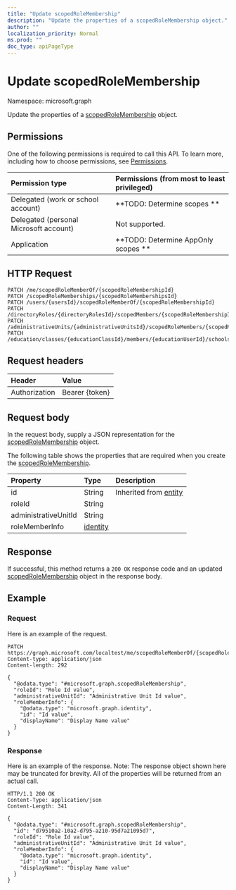 ```yaml
---
title: "Update scopedRoleMembership"
description: "Update the properties of a scopedRoleMembership object."
author: ""
localization_priority: Normal
ms.prod: ""
doc_type: apiPageType
---
```


# Update scopedRoleMembership

Namespace: microsoft.graph

Update the properties of a [scopedRoleMembership](../resources/scopedrolemembership.md) object.

## Permissions
One of the following permissions is required to call this API. To learn more, including how to choose permissions, see [Permissions](/concepts/permissions-reference.md).

|Permission type|Permissions (from most to least privileged)|
|:---|:---|
|Delegated (work or school account)|**TODO: Determine scopes **|
|Delegated (personal Microsoft account)|Not supported.|
|Application|**TODO: Determine AppOnly scopes **|

## HTTP Request
<!-- {
  "blockType": "ignored"
}
-->
``` http
PATCH /me/scopedRoleMemberOf/{scopedRoleMembershipId}
PATCH /scopedRoleMemberships/{scopedRoleMembershipsId}
PATCH /users/{usersId}/scopedRoleMemberOf/{scopedRoleMembershipId}
PATCH /directoryRoles/{directoryRolesId}/scopedMembers/{scopedRoleMembershipId}
PATCH /administrativeUnits/{administrativeUnitsId}/scopedRoleMembers/{scopedRoleMembershipId}
PATCH /education/classes/{educationClassId}/members/{educationUserId}/schools/{educationSchoolId}/administrativeUnit/scopedRoleMembers/{scopedRoleMembershipId}
```

## Request headers
|Header|Value|
|:---|:---|
|Authorization|Bearer {token}|

## Request body
In the request body, supply a JSON representation for the [scopedRoleMembership](../resources/scopedrolemembership.md) object.

The following table shows the properties that are required when you create the [scopedRoleMembership](../resources/scopedrolemembership.md).

|Property|Type|Description|
|:---|:---|:---|
|id|String| Inherited from [entity](../resources/entity.md)|
|roleId|String||
|administrativeUnitId|String||
|roleMemberInfo|[identity](../resources/identity.md)||



## Response
If successful, this method returns a `200 OK` response code and an updated [scopedRoleMembership](../resources/scopedrolemembership.md) object in the response body.

## Example

### Request
Here is an example of the request.
<!-- {
  "blockType": "request",
  "name": "update_scopedrolemembership"
}
-->
``` http
PATCH https://graph.microsoft.com/localtest/me/scopedRoleMemberOf/{scopedRoleMembershipId}
Content-type: application/json
Content-length: 292

{
  "@odata.type": "#microsoft.graph.scopedRoleMembership",
  "roleId": "Role Id value",
  "administrativeUnitId": "Administrative Unit Id value",
  "roleMemberInfo": {
    "@odata.type": "microsoft.graph.identity",
    "id": "Id value",
    "displayName": "Display Name value"
  }
}
```

### Response
Here is an example of the response. Note: The response object shown here may be truncated for brevity. All of the properties will be returned from an actual call.
<!-- {
  "blockType": "response",
  "truncated": true
}
-->
``` http
HTTP/1.1 200 OK
Content-Type: application/json
Content-Length: 341

{
  "@odata.type": "#microsoft.graph.scopedRoleMembership",
  "id": "d79510a2-10a2-d795-a210-95d7a21095d7",
  "roleId": "Role Id value",
  "administrativeUnitId": "Administrative Unit Id value",
  "roleMemberInfo": {
    "@odata.type": "microsoft.graph.identity",
    "id": "Id value",
    "displayName": "Display Name value"
  }
}
```

